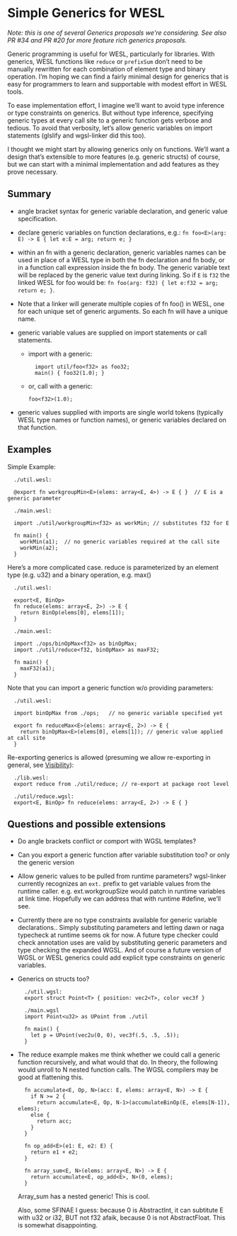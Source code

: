 # Simple Generics for WESL

_Note: this is one of several Generics proposals we're considering.
See also PR #34 and PR #20 for more feature rich generics proposals._

Generic programming is useful for WESL, particularly for libraries.
With generics, WESL functions like `reduce` or `prefixSum`
don’t need to be manually rewritten for each combination of element type and binary operation.
I’m hoping we can find a fairly minimal design for generics
that is easy for programmers to learn and supportable with modest effort in WESL tools.

To ease implementation effort, I imagine we’ll want to avoid type inference
or type constraints on generics. But without type inference, 
specifying generic types at every call site to a generic function gets verbose and tedious. To avoid that verbosity, let’s allow generic variables on import statements (glslify and wgsl-linker did this too).

I thought we might start by allowing generics only on functions.
We’ll want a design that’s extensible to more features (e.g. generic structs)
of course, 
but we can start with a minimal implementation and add features as they prove necessary.

## Summary

* angle bracket syntax for generic variable declaration, and generic value specification.
* declare generic variables on function declarations, e.g.: `fn foo<E>(arg: E) -> E { let e:E = arg; return e; }`
* within an fn with a generic declaration,
  generic variables names can be used in place of a WESL type in both the fn declaration and fn body,
  or in a function call expression inside the fn body.
  The generic variable text will be replaced by the generic value text during linking.
  So if `E` is `f32`  the linked WESL for foo would be: `fn foo(arg: f32) { let e:f32 = arg; return e; }`.
* Note that a linker will generate multiple copies of fn foo() in WESL,
  one for each unique set of generic arguments. So each fn will have a unique name.
* generic variable values are supplied on import statements or call statements.
  * import with a generic:

      ```wgsl
        import util/foo<f32> as foo32;
        main() { foo32(1.0); }
      ```

  * or, call with a generic:

      ```wgsl
      foo<f32>(1.0);
      ```

* generic values supplied with imports are single world tokens (typically WESL type names or function names),
  or generic variables declared on that function.

## Examples


Simple Example:

```wgsl
  ./util.wesl:

  @export fn workgroupMin<E>(elems: array<E, 4>) -> E { }  // E is a generic parameter
  ```

```wgsl
  ./main.wesl:

  import ./util/workgroupMin<f32> as workMin; // substitutes f32 for E

  fn main() {
    workMin(a1);  // no generic variables required at the call site 
    workMin(a2);
  }
  ```

Here’s a more complicated case. reduce is parameterized by an element type (e.g. u32) and a binary operation, e.g. max()

```wgsl
  ./util.wesl:

  export<E, BinOp> 
  fn reduce(elems: array<E, 2>) -> E { 
    return BinOp(elems[0], elems[1]); 
  }
```

```wgsl
  ./main.wesl:

  import ./ops/binOpMax<f32> as binOpMax;
  import ./util/reduce<f32, binOpMax> as maxF32; 

  fn main() {
    maxF32(a1);
  }
```

Note that you can import a generic function w/o providing parameters:

```wgsl
  ./util.wesl:

  import binOpMax from ./ops;   // no generic variable specified yet

  export fn reduceMax<E>(elems: array<E, 2>) -> E { 
    return binOpMax<E>(elems[0], elems[1]); // generic value applied at call site
  }
```

Re-exporting generics is allowed (presuming we allow re-exporting in general, see [Visibility](./Visiblity.md)):

```wgsl
  ./lib.wesl:
  export reduce from ./util/reduce; // re-export at package root level

  ./util/reduce.wgsl:
  export<E, BinOp> fn reduce(elems: array<E, 2>) -> E { }
```

## Questions and possible extensions

* Do angle brackets conflict or comport with WGSL templates?
* Can you export a generic function after variable substitution too? or only the generic version
* Allow generic values to be pulled from runtime parameters?
  wgsl-linker currently recognizes an `ext.` prefix to get variable values from the runtime caller.
  e.g. ext.workgroupSize would patch in runtime variables at link time.
  Hopefully we can address that with runtime #define, we’ll see.
* Currently there are no type constraints available for generic variable declarations..
  Simply substituting parameters and letting dawn or naga typecheck at runtime seems ok for now.
  A future type checker could check annotation uses are valid by substituting generic parameters
  and type checking the expanded WGSL.
  And of course a future version of WGSL or WESL generics could add explicit type constraints on generic variables.

* Generics on structs too?

  ```wgsl
    ./util.wgsl:
    export struct Point<T> { position: vec2<T>, color vec3f } 

    ./main.wgsl
    import Point<u32> as UPoint from ./util

    fn main() {
      let p = UPoint(vec2u(0, 0), vec3f(.5, .5, .5));
    }
  ```

* The reduce example makes me think whether we could call a generic function recursively,
  and what would that do.
  In theory, the following would unroll to N nested function calls.
  The WGSL compilers may be good at flattening this.

  ```wgsl
    fn accumulate<E, Op, N>(acc: E, elems: array<E, N>) -> E {
      if N >= 2 {
        return accumulate<E, Op, N-1>(accumulateBinOp(E, elems[N-1]), elems);
      else {
        return acc;
      }
    }

    fn op_add<E>(e1: E, e2: E) {
      return e1 + e2;
    }

    fn array_sum<E, N>(elems: array<E, N>) -> E {
      return accumulate<E, op_add<E>, N>(0, elems);
    }
  ```

  Array_sum has a nested generic! This is cool.
  
  Also, some SFINAE I guess: because 0 is AbstractInt, it can subtitute E with u32 or i32, BUT not f32 afaik, because 0 is not AbstractFloat. This is somewhat disappointing.
